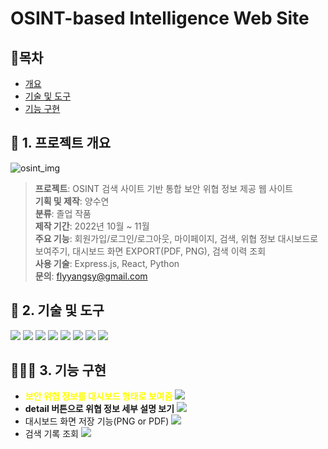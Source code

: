 # OSINT-based Intelligence Web Site

## 📘목차
- [개요](#1-프로젝트-개요)
- [기술 및 도구](#2-기술-및-도구)
- [기능 구현](#3-기능-구현)

## 📑 1. 프로젝트 개요
![osint_img](https://github.com/Muggle-1133/osint_project/assets/97649633/dd76788e-c312-401a-b0c7-5067a4874adf)

> <b>프로젝트</b>: OSINT 검색 사이트 기반 통합 보안 위협 정보 제공 웹 사이트<br />
> <b>기획 및 제작</b>: 양수연<br />
> <b>분류</b>: 졸업 작품<br />
> <b>제작 기간</b>: 2022년 10월 ~ 11월<br />
> <b>주요 기능</b>: 회원가입/로그인/로그아웃, 마이페이지, 검색, 위협 정보 대시보드로 보여주기, 대시보드 화면 EXPORT(PDF, PNG), 검색 이력 조회<br />
> <b>사용 기술</b>: Express.js, React, Python<br />
> <b>문의</b>: flyyangsy@gmail.com

## 🔧 2. 기술 및 도구
<img src="https://img.shields.io/badge/React-61DAFB?style=for-the-badge&logo=React&logoColor=white"> <img src="https://img.shields.io/badge/express-000000?style=for-the-badge&logo=express&logoColor=white"> <img src="https://img.shields.io/badge/styledcomponents-DB7093?style=for-the-badge&logo=styledcomponents&logoColor=white"> <img src="https://img.shields.io/badge/selenium-43B02A?style=for-the-badge&logo=selenium&logoColor=black"> <img src="https://img.shields.io/badge/python-3776AB?style=for-the-badge&logo=python&logoColor=white"> <img src="https://img.shields.io/badge/css-1572B6?style=for-the-badge&logo=css3&logoColor=white"> <img src="https://img.shields.io/badge/mariadb-003545?style=for-the-badge&logo=mariadb&logoColor=white"> <img src="https://img.shields.io/badge/ubuntu-E95420?style=for-the-badge&logo=ubuntu&logoColor=white">

## 👩🏻‍💻 3. 기능 구현
- <span style="font-weight: bold; color: yellow;">보안 위협 정보를 대시보드 형태로 보여줌</span>
<img src="https://github.com/Muggle-1133/osint_project/assets/97649633/8223fbff-c784-44b3-b10d-271d1af4b436" /><br />
- <b>detail 버튼으로 위협 정보 세부 설명 보기</b>
<img src="https://github.com/Muggle-1133/osint_project/assets/97649633/fb076cd2-28ae-42c0-9d4b-ce7cb2f8f906" /><br />
- 대시보드 화면 저장 기능(PNG or PDF)
<img src="https://github.com/Muggle-1133/osint_project/assets/97649633/268e16d1-c0f4-4da8-9813-1bac9f1e89bd" /><br />
- 검색 기록 조회
<img src="https://github.com/Muggle-1133/osint_project/assets/97649633/e702cc95-70aa-45ba-80e5-dce45213d5f1" /><br />
